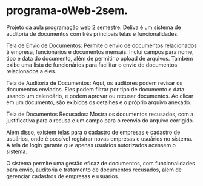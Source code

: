 # programa-oWeb-2sem.
Projeto da aula programação web 2 semestre. 
Deliva é um sistema de auditoria de documentos com três principais telas e funcionalidades.

Tela de Envio de Documentos: Permite o envio de documentos relacionados à empresa, funcionários e documentos mensais. Inclui campos para nome, tipo e data do documento, além de permitir o upload de arquivos. Também exibe uma lista de funcionários para facilitar o envio de documentos relacionados a eles.

Tela de Auditoria de Documentos: Aqui, os auditores podem revisar os documentos enviados. Eles podem filtrar por tipo de documento e data usando um calendário, e podem aprovar ou recusar documentos. Ao clicar em um documento, são exibidos os detalhes e o próprio arquivo anexado.

Tela de Documentos Recusados: Mostra os documentos recusados, com a justificativa para a recusa e um campo para o reenvio do arquivo corrigido.

Além disso, existem telas para o cadastro de empresas e cadastro de usuários, onde é possível registrar novas empresas e usuários no sistema. A tela de login garante que apenas usuários autorizados acessem o sistema.

O sistema permite uma gestão eficaz de documentos, com funcionalidades para envio, auditoria e tratamento de documentos recusados, além de gerenciar cadastros de empresas e usuários.
